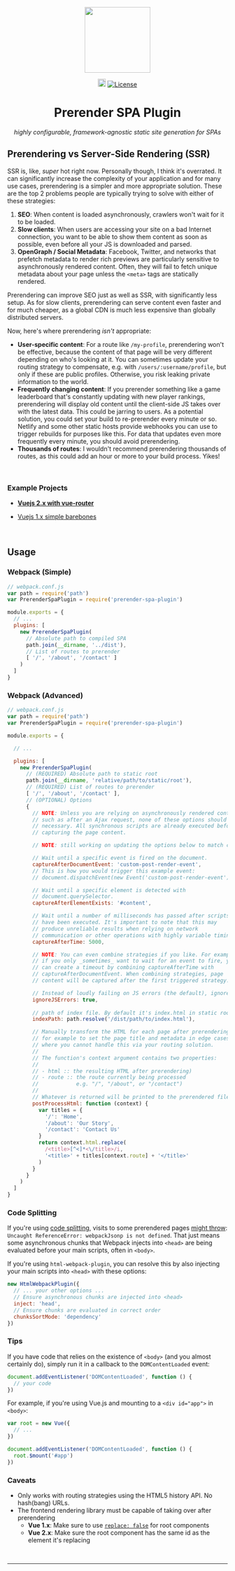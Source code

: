 <p align="center"><img width="150" src="https://github.com/chrisvfritz/prerender-spa-plugin/blob/master/art/logo.png?raw=true"></p>

<p align="center">
  <a href="https://badge.fury.io/js/%40en-japan-air%2Fprerender-spa-plugin"><img src="https://badge.fury.io/js/%40en-japan-air%2Fprerender-spa-plugin.svg" alt="npm version" height="18"></a>
  <a href="https://www.npmjs.com/package/@en-japan-air/prerender-spa-plugin"><img src="https://img.shields.io/npm/l/@en-japan-air/prerender-spa-plugin.svg" alt="License"></a>
</p>

<h1 align="center">Prerender SPA Plugin</h1>

<p align="center"><em>highly configurable, framework-agnostic static site generation for SPAs</em></p>

## Prerendering vs Server-Side Rendering (SSR)

SSR is, like, _super_ hot right now. Personally though, I think it's overrated. It can significantly increase the complexity of your application and for many use cases, prerendering is a simpler and more appropriate solution. These are the top 2 problems people are typically trying to solve with either of these strategies:

1. __SEO__: When content is loaded asynchronously, crawlers won't wait for it to be loaded.
2. __Slow clients__: When users are accessing your site on a bad Internet connection, you want to be able to show them content as soon as possible, even before all your JS is downloaded and parsed.
3. __OpenGraph / Social Metadata__: Facebook, Twitter, and networks that prefetch metadata to render rich previews are particularly sensitive to asynchronously rendered content. Often, they will fail to fetch unique metadata about your page unless the `<meta>` tags are statically rendered.

Prerendering can improve SEO just as well as SSR, with significantly less setup. As for slow clients, prerendering can serve content even faster and for much cheaper, as a global CDN is much less expensive than globally distributed servers.

Now, here's where prerendering _isn't_ appropriate:

- __User-specific content__: For a route like `/my-profile`, prerendering won't be effective, because the content of that page will be very different depending on who's looking at it. You can sometimes update your routing strategy to compensate, e.g. with `/users/:username/profile`, but only if these are public profiles. Otherwise, you risk leaking private information to the world.
- __Frequently changing content__: If you prerender something like a game leaderboard that's constantly updating with new player rankings, prerendering will display old content until the client-side JS takes over with the latest data. This could be jarring to users. As a potential solution, you could set your build to re-prerender every minute or so. Netlify and some other static hosts provide webhooks you can use to trigger rebuilds for purposes like this. For data that updates even more frequently every minute, you should avoid prerendering.
- __Thousands of routes__: I wouldn't recommend prerendering thousands of routes, as this could add an hour or more to your build process. Yikes!

<br>

### Example Projects

- **[Vuejs 2.x with vue-router](https://github.com/chrisvfritz/prerender-spa-plugin/blob/master/examples/vue2-webpack-router/README.md)**

- [Vuejs 1.x simple barebones](https://github.com/chrisvfritz/prerender-spa-plugin/blob/master/examples/vue-webpack-simple/README.md)

<br>

## Usage

### Webpack (Simple)

``` js
// webpack.conf.js
var path = require('path')
var PrerenderSpaPlugin = require('prerender-spa-plugin')

module.exports = {
  // ...
  plugins: [
    new PrerenderSpaPlugin(
      // Absolute path to compiled SPA
      path.join(__dirname, '../dist'),
      // List of routes to prerender
      [ '/', '/about', '/contact' ]
    )
  ]
}
```

### Webpack (Advanced)

``` js
// webpack.conf.js
var path = require('path')
var PrerenderSpaPlugin = require('prerender-spa-plugin')

module.exports = {

  // ...

  plugins: [
    new PrerenderSpaPlugin(
      // (REQUIRED) Absolute path to static root
      path.join(__dirname, 'relative/path/to/static/root'),
      // (REQUIRED) List of routes to prerender
      [ '/', '/about', '/contact' ],
      // (OPTIONAL) Options
      {
        // NOTE: Unless you are relying on asynchronously rendered content,
        // such as after an Ajax request, none of these options should be
        // necessary. All synchronous scripts are already executed before
        // capturing the page content.

        // NOTE: still working on updating the options below to match chrome headless 

        // Wait until a specific event is fired on the document.
        captureAfterDocumentEvent: 'custom-post-render-event',
        // This is how you would trigger this example event:
        // document.dispatchEvent(new Event('custom-post-render-event'))

        // Wait until a specific element is detected with
        // document.querySelector.
        captureAfterElementExists: '#content',

        // Wait until a number of milliseconds has passed after scripts
        // have been executed. It's important to note that this may
        // produce unreliable results when relying on network
        // communication or other operations with highly variable timing.
        captureAfterTime: 5000,

        // NOTE: You can even combine strategies if you like. For example,
        // if you only _sometimes_ want to wait for an event to fire, you
        // can create a timeout by combining captureAfterTime with
        // captureAfterDocumentEvent. When combining strategies, page
        // content will be captured after the first triggered strategy.

        // Instead of loudly failing on JS errors (the default), ignore them.
        ignoreJSErrors: true,
        
        // path of index file. By default it's index.html in static root.
        indexPath: path.resolve('/dist/path/to/index.html'),

        // Manually transform the HTML for each page after prerendering,
        // for example to set the page title and metadata in edge cases
        // where you cannot handle this via your routing solution.
        //
        // The function's context argument contains two properties:
        //
        // - html :: the resulting HTML after prerendering)
        // - route :: the route currently being processed
        //            e.g. "/", "/about", or "/contact")
        //
        // Whatever is returned will be printed to the prerendered file.
        postProcessHtml: function (context) {
          var titles = {
            '/': 'Home',
            '/about': 'Our Story',
            '/contact': 'Contact Us'
          }
          return context.html.replace(
            /<title>[^<]*<\/title>/i,
            '<title>' + titles[context.route] + '</title>'
          )
        }
      }
    )
  ]
}
```

### Code Splitting

If you're using [code splitting](https://webpack.github.io/docs/code-splitting.html), visits to some prerendered pages [might throw](https://github.com/chrisvfritz/prerender-spa-plugin/issues/9): `Uncaught ReferenceError: webpackJsonp is not defined`. That just means some asynchronous chunks that Webpack injects into `<head>` are being evaluated before your main scripts, often in `<body>`.

If you're using `html-webpack-plugin`, you can resolve this by also injecting your main scripts into `<head>` with these options:

```js
new HtmlWebpackPlugin({
  // ... your other options ...
  // Ensure asynchronous chunks are injected into <head>
  inject: 'head',
  // Ensure chunks are evaluated in correct order
  chunksSortMode: 'dependency'
})
```

### Tips 
 
If you have code that relies on the existence of `<body>` (and you almost certainly do), simply run it in a callback to the `DOMContentLoaded` event:

```js
document.addEventListener('DOMContentLoaded', function () {
  // your code
})
```

For example, if you're using Vue.js and mounting to a `<div id="app">` in `<body>`:

``` js
var root = new Vue({
  // ...
})

document.addEventListener('DOMContentLoaded', function () {
  root.$mount('#app')
})
```

### Caveats

- Only works with routing strategies using the HTML5 history API. No hash(bang) URLs.
- The frontend rendering library must be capable of taking over after prerendering
  - __Vue 1.x__: Make sure to use [`replace: false`](http://vuejs.org/api/#replace) for root components
  - __Vue 2.x__: Make sure the root component has the same id as the element it's replacing


<br>

---
